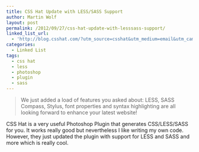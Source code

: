 ```yaml
---
title: CSS Hat Update with LESS/SASS Support
author: Martin Wolf
layout: post
permalink: /2012/09/27/css-hat-update-with-lesssass-support/
linked_list_url:
  - 'http://blog.csshat.com/?utm_source=csshat&utm_medium=email&utm_campaign=csshat_newsletter_less_sass_stylus'
categories:
  - Linked List
tags:
  - css hat
  - less
  - photoshop
  - plugin
  - sass
---
```

> We just added a load of features you asked about: LESS, SASS Compass, Stylus, font properties and syntax highlighting are all looking forward to enhance your latest website!

CSS Hat is a very useful Photoshop Plugin that generates CSS/LESS/SASS for you. It works really good but nevertheless I like writing my own code. However, they just updated the plugin with support for LESS and SASS and more which is really cool.